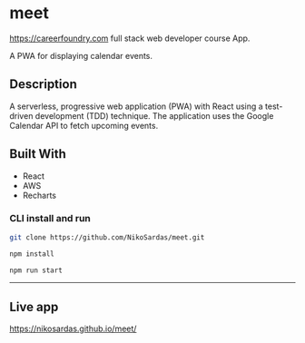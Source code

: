 # meet
https://careerfoundry.com full stack web developer course App.

A PWA for displaying calendar events.

## Description
A serverless, progressive web application (PWA) with React using a
test-driven development (TDD) technique. The application uses the Google
Calendar API to fetch upcoming events.

## Built With
- React
- AWS
- Recharts

### CLI install and run

```bash
git clone https://github.com/NikoSardas/meet.git
```

```bash
npm install
```

```bash
npm run start
```
---

## Live app
https://nikosardas.github.io/meet/
